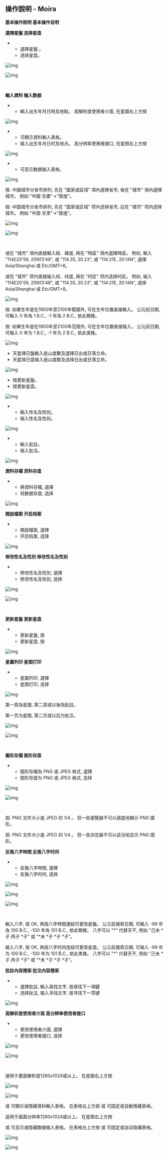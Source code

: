 ## 操作說明 - Moira

**基本操作說明  基本操作说明**

**選擇星盤  选择星盘**

- - 選擇星盤 。
  - 选择星盘。

![img](https://lh4.googleusercontent.com/H16grpGgM1A-q_pfnwktE0ulJ7qWrVMIMuHcInsf-a5z-GnmWCaeJHDNnDoupTNcEJaYO5DIgUvB3wjAV0Qejne44sTQiWg8fud03wD9v8I=w1280)

![img](https://lh3.googleusercontent.com/EDMK6V5UwY-fo8PZcQZv444kBhcVNhCiVV_5eHSb-ykaWJc8j05TtC6L04dP9CnuL94IQHb8kSy-zpmd4r8at8iLSY9lV8IoX0cxpyygZgA=w1280)

​                

**輸入資料  输入数据**

- - 輸入出生年月日時及地點。 高解析度使用者介面, 在星圖右上方按 

![img](https://lh4.googleusercontent.com/YjtLZ_c1RhVtXxRBcdRFvYVjAplGKv9NJtQlOBrDHsTyNk3yeSyOTr4ls0UcZqNxiTkK4RZmlXHA6Dr8QJC5Og76CBr1P5M5p_UGjE9SgF8=w1280)

- -  可顯示資料輸入表格。
  - 输入出生年月日时及地点。 高分辨率使用者接口, 在星图右上方按 

![img](https://lh5.googleusercontent.com/G_fvSp09zLTvJ6SEZ0kcZHqAAhtR0CoXbUwKGJRhc8Ou49TuUdcmiVfdL1a6SkHauZdtJfZY0cRVCRyQsxeBNWJWJ-AHipGdk0x6cREKqBQ=w1280)

- -  可显示数据输入表格。

![img](https://lh5.googleusercontent.com/BHB0WAvkrFn7HjTXjhRjP6fUVYo6fu1KOIOOfKMjtyb6fajSKkehH7blj0lCmGUfJn_0uBoihg1Xp_ylkpFzMCgLLH-igPT2vmaim3V1v0A=w1280)

按: 中國城市分省市排列, 先在 "國家或區域" 項內選擇省市, 後在 "城市" 項內選擇城市。 例如 "中國 甘肅"->"敦煌"。

按: 中国城市分省市排列, 先在 "国家或区域" 项内选择省市, 后在 "城市" 项内选择城市。 例如 "中国 甘肃"->"敦煌"。

![img](https://lh3.googleusercontent.com/kYJjPpsBaeLR9PiiVK4JiQui6p86Piv7y6qiBj-1vBJgUR6ek_UVp-cJkB8RTnnLSxoGAFC2JHcGgXkxjX2_6VzA50uFg8KG4X1UarQwexE=w1280)

![img](https://lh5.googleusercontent.com/ddw_GTOQJYCE2cI2qtf0MX5RxLnRWwqPudbPs54AZ18P7pj5RT8P-9eED1FU3yi_37ayZSRMmUkWK90GhrBOOEf5ebDugWMZ-m8wOoIpb-k=w1280)

​                

或在 "城市" 項內直接輸入經、緯度, 再在 "時區" 項內選擇時區。 例如, 輸入 "114E20'59, 20N13'48", 或 "114.35, 20.23", 或 "114:21E, 20:14N", 選擇 Asia/Shanghai 或 Etc/GMT+8。

或在 "城市" 项内直接输入经、纬度, 再在 "时区" 项内选择时区。 例如, 输入 "114E20'59, 20N13'48", 或 "114.35, 20.23", 或 "114:21E, 20:14N", 选择 Asia/Shanghai 或 Etc/GMT+8。

![img](https://lh6.googleusercontent.com/bF2SVo2iMlmM0DUVQsyLZhZS3SHw8aPMVldHMbebkq5GxMYDqWwgruK-lIQv3jornkxW7j-gVY8CIeEtSHLlEnide2RNgv0Iz5vgohwyDpI=w1280)

按: 如果生年是在1900年至2100年範圍外, 可在生年位置直接輸入。 公元前日期, 可輸入 0 年為 1 B.C., -1 年為 2 B.C., 依此類推。

按: 如果生年是在1900年至2100年范围外, 可在生年位置直接输入。 公元前日期, 可输入 0 年为 1 B.C., -1 年为 2 B.C., 依此类推。

![img](https://lh3.googleusercontent.com/Hzyf6osOYR_djNlvWWzrx5hFENLHDujOLXOH0qsaJi-NfRKR8e-JGpsrtDPRFNBd_gsdgPpnjbUODn-qCWCKe5tQtEfGWDww7I4MpZfMcTY=w1280)

- 天星擇日盤輸入座山度數及選擇日出或日落立命。
- 天星择日盘输入座山度数及选择日出或日落立命。

![img](https://lh6.googleusercontent.com/VJSuOMvA2L3nIi7XXtM3oy5oWJkObpdUk78jjMUbNrjFfJAqbv_e6GkfbdAO840o33g8bI6X7G_KIgZ7myEj7YqaOBVGXp4AE2ipUZ0AVBs=w1280)

- 按更新星盤。
- 按更新星盘。

![img](https://lh6.googleusercontent.com/A9KLvovqO1gfxZUAdQHrpIiM7Dj520F64dT_5OvUJuwogu4caqtPWuHPNJp1lYyp=w1280)

- - 輸入性名及性別。
  - 输入性名及性别。

![img](https://lh6.googleusercontent.com/6S94z-WCevyVdh168qIFN-TSL2yh0e0tI1m18BJMUc_FXvPONFtadkqD_FaT4fEHY2oTYWsivS6DNVPdDBHtNeYb6O77SobUEqABKwGymB8=w1280)

- - 輸入批註。
  - 输入批注。

![img](https://lh5.googleusercontent.com/PZkVTxq8hVossIa91QiNMoYzIKGZvL6GVtuX8NhApWWs88T0HQIJZQZodgE2di4AwTpHDxFoBkI-S900vARidp2ZcbKYl4NZfTnWwVotuMA=w1280)

**資料存檔  资料存盘**

- - 將資料存檔, 選擇
  - 将数据存盘, 选择

![img](https://lh4.googleusercontent.com/uKTy7PBNJiOyaViJV5WeBnG7gwYWGHBArWhFL4_Hbn6wBki45ra_FEkZBLMjwR-VmCrooOqF1cqqAEXv3HGmd5i8TkwQJ0f7XWU2gR3L428=w1280)

**開啟檔案  开启档案**

- - 開啟檔案, 選擇
  - 开启档案, 选择

![img](https://lh4.googleusercontent.com/vfUSU8qmtSXr_8NzHtN_yCo5g3oJ-V2unpQAqDmZRGnjsx5XN240zUnmo7r3lbIQjWMAMDWAeHC-iUYBR8Dfg9i3pesoR_sSRkWUHK0sxKs=w1280)

**修改性名及性別  修改性名及性别**

- - 修改性名及性別, 選擇
  - 修改性名及性别, 选择

![img](https://lh5.googleusercontent.com/Nc8_7iLTEn8HqxoRdbTL3rAhjmbVS1643s99FklHeLcnn0eG8cojC59D2QvUBLstFmztKoCdYVVPoDHtGdTe1wmlsH2JvEome5dteMBtFs4=w1280)

![img](https://lh6.googleusercontent.com/z6PPNKc7BQQYs4OZS8yHdYqPkTnicK5M8W8daaG_TSx6atSOls5P7Nh7_aVDRGwtUWtrm-1bqXXSeny3bt4dRwCeN-Cc6g3N9qFshjonN1o=w1280)

​                         

**更新星盤  更新星盘**

- - 更新星盤, 按
  - 更新星盘, 按

![img](https://lh5.googleusercontent.com/ymkQHV6-6rM0wSEKEkvqa6nL8a62Qwy1WANsV2OBxPac6GM0kCmMTdKuhJRounjR=w1280)

**星圖列印  星图打印**

- - 星圖列印, 選擇
  - 星图打印, 选择

![img](https://lh3.googleusercontent.com/Gy1MiDxWxtPwTKUCUdwQLQGVpAyvUxsn6ZGWJbIoVzBYu-1P7iU1xVUJoW_MEQe0TpYKH-hhfRRxkrV2Rld3V66vP-HDtwxhZUb1tIm1Yks=w1280)

第一頁為星圖, 第二頁或以後為批註。

第一页为星图, 第二页或以后为批注。

![img](https://lh3.googleusercontent.com/QC4d1w6_Z_YdyugVWDNl1FrxIFsYsSg9VzrO6FVZZKvYWIkH-S7phN6xFHfOKxyfmo3oBCHR284ua1Wy9Ac2x1f4x7TqLW1dn9iSLfopnq8=w1280)

![img](https://lh5.googleusercontent.com/IVjVx1SjvIujjkn0hbf44pwBss32CfjrpXLUZ13HE4AMjR4qGLSfTDdpUw4M6fLBi0gjcAODqWcl2cBxbkF9L1gbLZmOghUJl53WEGJhsSU=w1280)

​    

**圖形存檔  图形存盘**

- - 圖形存檔為 PNG 或 JPEG 格式, 選擇
  - 图形存盘为 PNG 或 JPEG 格式, 选择

![img](https://lh3.googleusercontent.com/TPOu5bUOZIfsuH2qlhaiv_-MGB_ZBikdfdPxs2qwhX__jfwOYLkyptzJSdGhN11Q6w-suY1BLErKvZ9IfGFiyWpJsCLgLCU8H5hpY6z-Vto=w1280)

![img](https://lh6.googleusercontent.com/sRt0uAfJUUy0RVw0o40oU6-CSwLL2F_hZUkaqAVooG007g5SciXjztw3ji8sIL6Wr1WPPR84EkrxGqijSspeB2Yd-LjfCCCY-3MqenQe94c=w1280)

​                      

按: PNG 文件大小是 JPEG 的 1/4 。 但一些瀏覽器不可以適當地顯示 PNG 圖形。

按: PNG 文件大小是 JPEG 的 1/4 。 但一些浏览器不可以适当地显示 PNG 图形。

**反推八字時間  反推八字时间**

- - 反推八字時間, 選擇
  - 反推八字时间, 选择

![img](https://lh5.googleusercontent.com/RsDgB1SlfL7h3-V3BtaqR9oiaSAk6PyS9FUYJIcTkrmS1cHfnDhe8jyAN8FFiElqi30DDoDvteuUdWE0D3XMzdydNIhhUrg9crBIezEd-aY=w1280)

![img](https://lh4.googleusercontent.com/AaN_SsPreM4hR_14_8W1QgEXu7mjJUPnc756qNKsGFLtRpuNCr_I706IduAo6W9TJL-RdWuqLsUqkDSVR9vg2Bsiy8JpFXh-WXj-mCgCBjY=w1280)

![img](https://lh4.googleusercontent.com/coKfTNeV2Oh_6zxwWOLsuwc25DCoeMyKxXGrQLpLvyqvUB-XrQQHVp1NjoOp3Dp8-5jQq8og_5G9EhCuD51tpknXMao7ipDrDJflOIlzbUs=w1280)

​                      

輸入八字, 按 OK, 再按八字時間連結可更改星盤。 公元前搜索日期, 可輸入 -99 年為 100 B.C., -100 年為 101 B.C., 依此類推。 八字可以 "*" 代替天干, 例如  "己未 *子 丙子 *子" 或  "*未 *子 *子 *子"。

输入八字, 按 OK, 再按八字时间连结可更改星盘。 公元前搜索日期, 可输入 -99 年为 100 B.C., -100 年为 101 B.C., 依此类推。 八字可以 "*" 代替天干, 例如 "己未 *子 丙子 *子" 或 "*未 *子 *子 *子"。

**批註內容搜索  批注内容搜索**

- - 選擇批註, 輸入尋找文字, 按尋找下一項鍵
  - 选择批注, 输入寻找文字, 按寻找下一项键

![img](https://lh4.googleusercontent.com/a9tQLr_TAeXteuwyMnPcY6S201khpUptMNb1b44IQy5NsI2QYDooln7mfjUXxSTxl6BdFABOF8QYGCDRAFkmzZi1y52uj_174meQ8xlyTHY=w1280)

**高解析度使用者介面  高分辨率使用者接口**

- - 更改使用者介面, 選擇
  - 更改使用者接口, 选择

![img](https://lh4.googleusercontent.com/nDDg30lkFivNS69BWWqz3NYw7F-UCa8-w3nwM2TrWYf1k0FLTfud1J7Gq4mqVpDwkK6f2UDDQyJzL3u8mOGL1YYWUWWK_H-jEMkoP0pH7uk=w1280)

![img](https://lh3.googleusercontent.com/7gNEA76uc7yLRjydhfxM5Aq3yfIbKsvgQQMc_t_Evk321sl9fFPBn8fM_pihXBi91MgjK07jrW4vCpGTCL1cs9sIXpX-I3AeMdY8T2Gr_oE=w1280)

​          

適用于畫面解析度1280x1024或以上。 在星圖右上方按 

![img](https://lh3.googleusercontent.com/zg3w_fWFO42yuijITw8N6esM7VsoqLrRG6u_dhjwZ8B58o5qANtygAqW4zTLci46344lFFcE6B_pL5sIbjGbjYuD0pz3I3u2sUBxz_85qaw=w1280)

![img](https://lh4.googleusercontent.com/HuG23HOaEPWZ8ofv37ZBTgOqpP7uXxvUavNKw3Bx-sFo3D8j5jmXjslZtP0Mkn_8NHX_PDQ0oDIBoYJ7aoCOIyYTphzhXlR7fyIfSH29krU=w1280)

 或  可顯示或隱藏資料輸入表格。 在表格左上方按 或  可固定或自動隱藏表格。

适用于画面分辨率1280x1024或以上。 在星图右上方按 

 或  可显示或隐藏数据输入表格。 在表格左上方按 或  可固定或自动隐藏表格。

 

![img](https://lh3.googleusercontent.com/Z2ysnL4d84RelPh42tCcuQG4mbeif7oC81n-tpwfTjsqukO0J8ezHwgxClXB-gEs9XGQAA-vl1XJk6DxwO0KjDmF_u34fCUgihB5kGrz2mU=w1280)

![img](https://lh6.googleusercontent.com/6qj_oE3_bsxiNTqr-fWaYT4QyuuyP2BN5JrFwfAlDsIygud4kbIetVa8CMO4lUYkgf8KRek3pA2_a3xpEOuIBZjphh849if5LIfWY4_Nn9w=w1280)